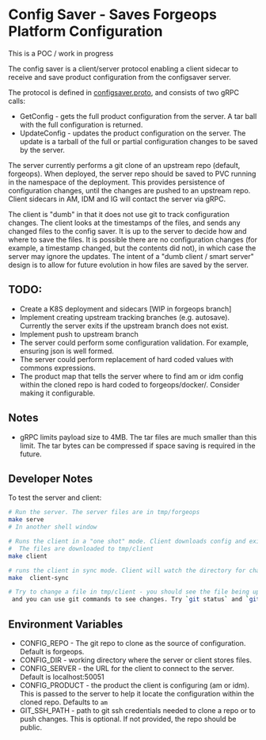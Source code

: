 # Config Saver - Saves Forgeops Platform Configuration

This is a POC / work in progress

The config saver is a client/server protocol enabling a client sidecar to receive
and save product configuration from the configsaver server.

The protocol is defined in [configsaver.proto](proto/configsaver.proto), and consists of
two gRPC calls:
* GetConfig - gets the full product configuration from the server. A tar ball with the
 full configuration is returned.
* UpdateConfig   - updates the product configuration on the server. The update is
  a tarball of the full or partial configuration changes to be saved by the server.


The server currently performs a git clone of an upstream repo (default, forgeops). When deployed, the server repo
should be saved to PVC running in the namespace of the deployment. This provides persistence
of configuration changes, until the changes are pushed to an upstream repo. Client sidecars in AM, IDM
and IG will contact the server via gRPC.

The client is "dumb" in that it does not use git to track configuration changes. The client
looks at the timestamps of the files, and sends any changed files to the config saver. It is
up to the server to decide how and where to save the files. It is possible there are no
configuration changes (for example, a timestamp changed, but the contents did not), in which case the server may ignore the
updates. The intent of a "dumb client / smart server" design is to allow for future evolution in how files are saved by the server.


## TODO:

* Create a K8S deployment and sidecars [WIP in forgeops branch]
* Implement creating upstream tracking branches (e.g. autosave). Currently the server exits if the upstream branch does not exist.
* Implement push to upstream branch
* The server could perform some configuration validation. For example, ensuring json is well formed.
* The server could perform replacement of hard coded values with commons expressions.
* The product map that tells the server where to find am or idm config within the cloned repo is hard coded to forgeops/docker/. Consider
 making it configurable.

## Notes

* gRPC limits payload size to 4MB. The tar files are much smaller than this limit.
   The tar bytes can be compressed if space saving is required in the future.

## Developer Notes

To test the server and client:

```bash
# Run the server. The server files are in tmp/forgeops
make serve
# In another shell window

# Runs the client in a "one shot" mode. Client downloads config and exits
#  The files are downloaded to tmp/client
make client

# runs the client in sync mode. Client will watch the directory for changes, and upload results to the server
make  client-sync

# Try to change a file in tmp/client - you should see the file being updated in tmp/forgeops.  Note forgeops is a git repo
 and you can use git commands to see changes. Try `git status` and `git log`

```

## Environment Variables

* CONFIG_REPO - The git repo to clone as the source of configuration. Default is forgeops.
* CONFIG_DIR -  working directory where the server or client stores files.
* CONFIG_SERVER - the URL for the client to  connect to the server. Default is localhost:50051
* CONFIG_PRODUCT - the product the client is configuring (am or idm). This is passed to the server
 to help it locate the configuration within the cloned repo. Defaults to `am`
* GIT_SSH_PATH - path to git ssh credentials needed to clone a repo or to push changes. This is optional.
  If not provided, the repo should be public.